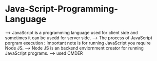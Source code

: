 # Java-Script-Programming-Language
--> JavaScript is a programming language used for client side and sometimes it can be usedd for
server side.
--> The process of JavaScript porgram execution : Important note is for running JavaScript 
you require Node JS. 
--> Node JS is an backend enviornment creator for running JavaScript programs.
--> used CMDER
